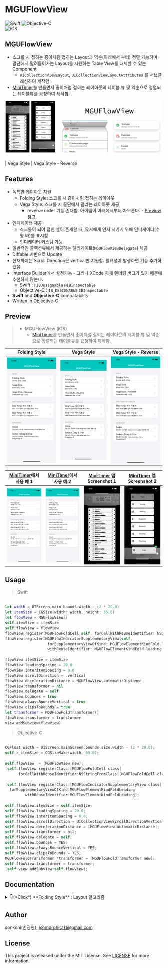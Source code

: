 # MGUFlowView 

![Swift](https://img.shields.io/badge/Swift-F05138?style=flat-square&logo=Swift&logoColor=white)
![Objective-C](https://img.shields.io/badge/Objective--C-3A95E3?style=flat-square&logo=apple&logoColor=white)<br/>
![iOS](https://img.shields.io/badge/IOS-000000?style=flat-square&logo=ios&logoColor=white)

## **MGUFlowView**
- 스크롤 시 접히는 종이처럼 접히는 Layout과 역순(아래에서 부터) 정렬 가능하며 말단에서 말려들어가는 Layout을 지원하는 Table View를 대체할 수 있는 Component  
    - `UICollectionViewLayout`, `UICollectionViewLayoutAttributes` 를 서브클래싱하여 제작함
- [MiniTimer](https://apps.apple.com/app/id1618148240)를 만들면서 종이처럼 접히는 레이아웃의 테이블 뷰 및 역순으로 정렬되는 테이블뷰를 요청하여 제작함.
<p align="center"><img src="./screenshot/230523b1.jpg" width="500"></p>

 | Vega Style | Vega Style - Reverse
## Features
*  독특한 레이아웃 지원
    * Folding Style: 스크롤 시 종이처럼 접히는 레이아웃 
    * Vega Style: 스크롤 시 끝단에서 말리는 레이아웃 제공
        * reverse order 기능 존재함. 아이템이 아래에서부터 차오른다. - [Preview](#preview) 참고.
*  인디케이터 제공
    * 스크롤이 되어 접힌 셀이 존재할 때, 유저에게 인지 시키기 위해 인디케이터(수평 바)를 표시함
    * 인디케이터 커스텀 가능        
*  일반적인 콜렉션뷰에서 제공하는 델리게이트(`MGUFlowViewDelegate`) 제공
*  Diffable 기반으로 Update
*  현재까지는 Scroll Direction은 vertical만 지원함. 필요성이 발생하면 기능 추가하겠음
*  Interface Builder에서 설정가능 - 그러나 XCode 자체 렌더링 버그가 있기 때문에 추천하지 않는다.
    * Swift : `@IBDesignable` `@IBInspectable`
    * Objective-C : `IB_DESIGNABLE` `IBInspectable`         
*  **Swift** and **Objective-C** compatability
*  Written in Objective-C


## Preview
> - MGUFlowView (iOS)
>   - [MiniTimer](https://apps.apple.com/app/id1618148240)를 만들면서 종이처럼 접히는 레이아웃의 테이블 뷰 및 역순으로 정렬되는 테이블뷰를 요청하여 제작함.


Folding Style | Vega Style | Vega Style - Reverse
---|---|---
<img src="./screenshot/Simulator Screen Recording - iPhone 14 - 2023-05-23 at 12.56.13.gif" width="250">|<img src="./screenshot/Simulator Screen Recording - iPhone 14 - 2023-05-23 at 13.12.35.gif" width="250">|<img src="./screenshot/Simulator Screen Recording - iPhone 14 - 2023-05-23 at 13.24.25.gif" width="250">

[MiniTimer](https://apps.apple.com/app/id1618148240)에서 사용 예 1 | [MiniTimer](https://apps.apple.com/app/id1618148240)에서 사용 예 2 | [MiniTimer](https://apps.apple.com/app/id1618148240) 앱 Screenshot 1 | [MiniTimer](https://apps.apple.com/app/id1618148240) 앱 Screenshot 2 
---|---|---|---
<img src="./screenshot/Simulator Screen Recording - iPhone 14 - 2023-05-23 at 13.32.30.gif" width="225">|<img src="./screenshot/Simulator Screen Recording - iPhone 14 - 2023-05-23 at 13.38.30.gif" width="225">|<img src="./screenshot/Shot-iPhone14ProMax-6.jpg" width="225">|<img src="./screenshot/Shot-iPhone14ProMax-3.jpg" width="225">


## Usage

> Swift
```swift

let width = UIScreen.main.bounds.width - (2 * 20.0)
let itemSize = CGSize(width: width, height: 65.0)
let flowView = MGUFlowView()
self.itemSize = itemSize
self.flowView = flowView
flowView.register(MGUFlowFoldCell.self, forCellWithReuseIdentifier: NSStringFromClass(MGUFlowFoldCell.self))
flowView.register(MGUFlowIndicatorSupplementaryView.self,
                   forSupplementaryViewOfKind: MGUFlowElementKindFold.leading.rawValue,
                   withReuseIdentifier: MGUFlowElementKindFold.leading.rawValue)
        
flowView.itemSize = itemSize
flowView.leadingSpacing = 20.0
flowView.interitemSpacing = 0.0
flowView.scrollDirection = .vertical
flowView.decelerationDistance = MGUFlowView.automaticDistance
flowView.transformer = nil
flowView.delegate = self
flowView.bounces = true
flowView.alwaysBounceVertical = true
flowView.clipsToBounds = true
let transformer = MGUFlowFoldTransformer()
flowView.transformer = transformer
view.addSubview(flowView)

```

> Objective-C
```objective-c

CGFloat width = UIScreen.mainScreen.bounds.size.width - (2 * 20.0);
self->_itemSize = CGSizeMake(width, 65.0);

self.flowView  = [MGUFlowView new];
[self.flowView registerClass:[MGUFlowFoldCell class]
      forCellWithReuseIdentifier:NSStringFromClass([MGUFlowFoldCell class])];
    
[self.flowView registerClass:[MGUFlowIndicatorSupplementaryView class]
  forSupplementaryViewOfKind:MGUFlowElementKindFoldLeading
         withReuseIdentifier:MGUFlowElementKindFoldLeading];

self.flowView.itemSize = self.itemSize;
self.flowView.leadingSpacing = 20.0;
self.flowView.interitemSpacing = 0.0;
self.flowView.scrollDirection = UICollectionViewScrollDirectionVertical;
self.flowView.decelerationDistance = [MGUFlowView automaticDistance];
self.flowView.transformer = nil;
self.flowView.delegate = self;
self.flowView.bounces = YES;
self.flowView.alwaysBounceVertical = YES;
self.flowView.clipsToBounds = YES;
MGUFlowFoldTransformer *transformer = [MGUFlowFoldTransformer new];
self.flowView.transformer = transformer;
[self.view addSubview:self.flowView];

```

## Documentation


<details>
👇(*Click*) **Folding Style** : Layout 알고리즘 
<summary>👇(*Click*) **Folding Style** : Layout 알고리즘</summary>
👇(*Click*) **Folding Style** : Layout 알고리즘
<hr>

```objective-c

- (void)applyTransformTo:(MGUFlowCellLayoutAttributes *)attributes {
    if (self.flowView == nil) {
        return;
    }
    MGUFlowLayout *collectionViewLayout = (MGUFlowLayout *)(self.flowView.collectionViewLayout);
    CGFloat itemSpacing = collectionViewLayout.itemSpacing;
    
    if (attributes.representedElementCategory == UICollectionElementCategoryCell) {
        if (attributes.position >= 1.0 ||
            (attributes.position >= 0.0 && attributes.indexPath.item % 2 == 0)) { // 기준선에 확 못 미치거나, 짝수 인덱스 (0, 2...) 일때에는 0.0
            attributes.alpha = 1.0;
            attributes.transform3D = CATransform3DIdentity;
            attributes.zIndex = 0;
        } else if (attributes.position <= - 2.0 ||
              (attributes.position <= - 1.0 && attributes.indexPath.item % 2 == 1) ) { // 아예 감춰라. 바때문이라도 이건 감춰야한다.
            attributes.alpha = 0.0;
            attributes.transform3D = CATransform3DIdentity;
            attributes.zIndex = 0;
            return;
        } else {
            CATransform3D transform3D = CATransform3DIdentity;
            transform3D.m34 = -1.0 / self.eyePosition;  // 음수로 커질 수록(작으질 수록) 더 많이 꺾인다.
            attributes.center = CGPointMake(attributes.center.x, attributes.center.y - attributes.position * itemSpacing);
            if (attributes.indexPath.item % 2 == 0) { // 짝수 인덱스. 0.0 <~< -2.0 까지 변한다. 윗 부분.
                // 면적으로 결정하는 것이 합당할 듯하다.
                CGFloat area = ((itemSpacing / 2.0) * attributes.position) + itemSpacing;
                CGFloat rotateRadian = -acos(area / itemSpacing);
                CGFloat yTranslate1 = itemSpacing/2.0 + (-cos(rotateRadian) *(itemSpacing / 2.0)); // 회전으로 인해 땡겨야하는 부분.
                CGFloat zTranslate = sin(rotateRadian) * (itemSpacing / 2.0);
                transform3D = CATransform3DTranslate(transform3D, 0.0, 0.0, zTranslate);
                transform3D = CATransform3DTranslate(transform3D, 0.0, -yTranslate1, 0.0);
                transform3D = CATransform3DRotate(transform3D, rotateRadian, 1.0, 0.0, 0.0);
                attributes.transform3D = transform3D;
            } else { // 홀수 인덱스. 1.0 <~< -1.0 까지 변한다. 아랫 부분.
                CGFloat area = ((itemSpacing / 2.0) * attributes.position) + itemSpacing / 2.0;
                CGFloat rotateRadian = acos(area / itemSpacing);
                CGFloat yTranslate1 = itemSpacing/2.0 - (cos(rotateRadian) *(itemSpacing / 2.0)); // 회전으로 인해 땡겨야하는 부분.
                CGFloat yTranslate = itemSpacing - (3.0 * yTranslate1);
                CGFloat zTranslate = -sin(rotateRadian) * (itemSpacing / 2.0);
                transform3D = CATransform3DTranslate(transform3D, 0.0, 0.0, zTranslate);
                transform3D = CATransform3DTranslate(transform3D, 0.0, yTranslate, 0.0);
                transform3D = CATransform3DRotate(transform3D, rotateRadian, 1.0, 0.0, 0.0);
                attributes.transform3D = transform3D;
            }
        }
    } else if (attributes.representedElementCategory == UICollectionElementCategorySupplementaryView) {
        if ([attributes.representedElementKind isEqualToString:MGUFlowElementKindFoldLeading]) {
            CGFloat margin = (itemSpacing + collectionViewLayout.actualLeadingSpacing) / 2.0;
            if (attributes.position >= 0.0) {
                attributes.alpha = 0.0;
            } else if (attributes.position <= -2.0) {
                attributes.alpha = 1.0;
            } else { // - 2 < < 0.0 => 알파1.0 ~ 알파0.0
                attributes.alpha = -attributes.position / 2.0;
            }
            attributes.center = CGPointMake(attributes.center.x, attributes.center.y - (attributes.position * itemSpacing) - margin);
            attributes.zIndex = 1000;
        }
    }
    return;
}

```

</details>


## Author

sonkoni(손관현), isomorphic111@gmail.com 

## License

This project is released under the MIT License. See [LICENSE](https://github.com/sonkoni/Collection-of-Toy-Projects/blob/main/LICENSE) for more information.

